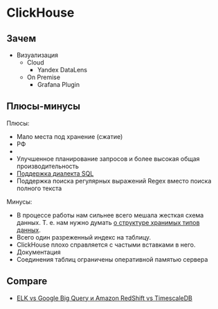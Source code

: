 # ClickHouse

## Зачем

- Визуализация
  - Cloud
    - Yandex DataLens
  - On Premise
    - Grafana Plugin

## Плюсы-минусы

Плюсы:

- Мало места под хранение (сжатие)
- РФ
- 
- Улучшенное планирование запросов и более высокая общая производительность
- [Поддержка диалекта SQL](https://habr.com/ru/company/ua-hosting/blog/483112/)
- Поддержка поиска регулярных выражений Regex вместо поиска полного текста

Минусы:

- В процессе работы нам сильнее всего мешала жесткая схема данных. Т. е. нам нужно думать [о структуре хранимых типов данных](https://habr.com/ru/post/581586/).
- Всего один разреженный индекс на таблицу.
- ClickHouse плохо справляется с частыми вставками в него.
- Документация
- Соединения таблиц ограничены оперативной памятью сервера

## Compare

- [ELK vs Google Big Query и Amazon RedShift vs TimescaleDB](https://habr.com/ru/company/ua-hosting/blog/483112/)
